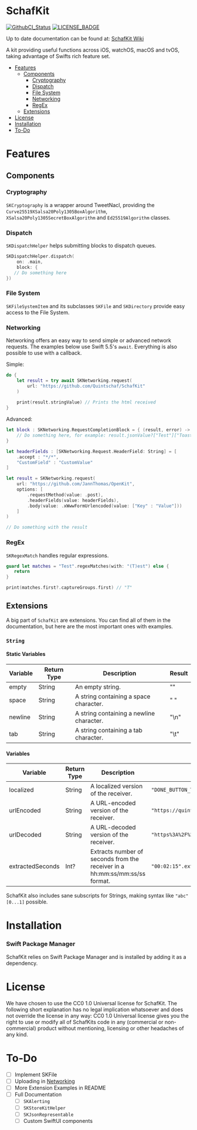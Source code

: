 # SchafKit

[![GithubCI_Status]][GithubCI_URL] [![LICENSE_BADGE]][LICENSE_URL]

Up to date documentation can be found at: [SchafKit Wiki](https://github.com/Quintschaf/SchafKit/wiki)

A kit providing useful functions across iOS, watchOS, macOS and tvOS, taking advantage of Swifts rich feature set.

- [Features](#features)
   - [Components](#components)
      - [Cryptography](#cryptography)
      - [Dispatch](#dispatch)
      - [File System](#file-system)
      - [Networking](#networking)
      - [RegEx](#regex)
   - [Extensions](#extensions)
-  [License](#license)
-  [Installation](#installation)
-  [To-Do](#to-do)

# Features

## Components

### Cryptography
`SKCryptography` is a wrapper around TweetNacl, providing the `Curve25519XSalsa20Poly1305BoxAlgorithm`, `XSalsa20Poly1305SecretBoxAlgorithm` and `Ed25519Algorithm` classes.

### Dispatch
`SKDispatchHelper` helps submitting blocks to dispatch queues.

```swift
SKDispatchHelper.dispatch(
    on: .main,
    block: {
   // Do something here
})
```

### File System
`SKFileSystemItem` and its subclasses `SKFile` and `SKDirectory` provide easy access to the File System.

### Networking
Networking offers an easy way to send simple or advanced network requests. The examples below use Swift 5.5's `await`. Everything is also possible to use with a callback.

Simple:
```swift
do {
    let result = try await SKNetworking.request(
        url: "https://github.com/Quintschaf/SchafKit"
    )
    
    print(result.stringValue) // Prints the html received
}

```

Advanced:
```swift
let block : SKNetworking.RequestCompletionBlock = { (result, error) -> Void in 
    // Do something here, for example: result.jsonValue?["Test"]["Toast"]
}

let headerFields : [SKNetworking.Request.HeaderField: String] = [
    .accept : "*/*",
    "CustomField" : "CustomValue"
]

let result = SKNetworking.request(
    url: "https://github.com/JannThomas/OpenKit",
    options: [
        .requestMethod(value: .post), 
        .headerFields(value: headerFields), 
        .body(value: .xWwwFormUrlencoded(value: ["Key" : "Value"]))
    ]
)

// Do something with the result
```

### RegEx
`SKRegexMatch` handles regular expressions.

```swift
guard let matches = "Test".regexMatches(with: "(T)est") else {
   return
}

print(matches.first?.captureGroups.first) // "T"
```

## Extensions

A big part of `SchafKit` are extensions. You can find all of them in the documentation, but here are the most important ones with examples.

### `String`

#### Static Variables
| Variable         | Return Type | Description                                                                 | Result                         |
|------------------|-------------|-----------------------------------------------------------------------------|--------------------------------|
| empty            | String      | An empty string.                                                            | ""                             |
| space            | String      | A string containing a space character.                                      | " "                            |
| newline          | String      | A string containing a newline character.                                    | "\n"                           |
| tab              | String      | A string containing a tab character.                                        | "\t"                           |

#### Variables
| Variable         | Return Type | Description                                                                 | Example                                     | Result                         |
|------------------|-------------|-----------------------------------------------------------------------------|---------------------------------------------|--------------------------------|
| localized        | String      | A localized version of the receiver.                                        | `"DONE_BUTTON_TEXT".localized`              | "Done"                         |
| urlEncoded       | String      | A URL-encoded version of the receiver.                                      | `"https://quintschaf.com".urlEncoded`       | "https%3A%2F%2Fquintschaf.com" |
| urlDecoded       | String      | A URL-decoded version of the receiver.                                      | `"https%3A%2F%2Fquintschaf.com".urlDecoded` | "https://quintschaf.com"       |
| extractedSeconds | Int?        | Extracts number of seconds from the receiver in a hh:mm:ss/mm:ss/ss format. | `"00:02:15".extractedSeconds`               | 135                            |

SchafKit also includes sane subscripts for Strings, making syntax like `"abc"[0...1]` possible.

# Installation

### Swift Package Manager

SchafKit relies on Swift Package Manager and is installed by adding it as a dependency.

# License

We have chosen to use the CC0 1.0 Universal license for SchafKit. The following short explanation has no legal implication whatsoever and does not override the license in any way: CC0 1.0 Universal license gives you the right to use or modify all of SchafKits code in any (commercial or non-commercial) product without mentioning, licensing or other headaches of any kind.

# To-Do
- [ ] Implement SKFile
- [ ] Uploading in [Networking](#networking)
- [ ] More Extension Examples in README
- [ ] Full Documentation
    - [ ] `SKAlerting`
    - [ ] `SKStoreKitHelper`
    - [ ] `SKJsonRepresentable`
    - [ ] Custom SwiftUI components

<!-- References -->

[GithubCI_Status]: https://github.com/Quintschaf/SchafKit/actions/workflows/swift.yml/badge.svg?branch=master
[GithubCI_URL]: https://github.com/Quintschaf/SchafKit/actions/workflows/swift.yml
[LICENSE_BADGE]: https://badgen.net/github/license/quintschaf/SchafKit
[LICENSE_URL]: https://github.com/Quintschaf/SchafKit/blob/master/LICENSE
